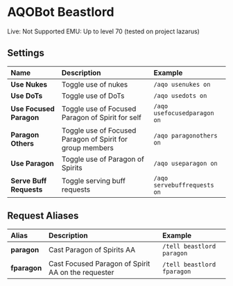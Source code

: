 # AQOBot Beastlord

Live: Not Supported
EMU: Up to level 70 (tested on project lazarus)

## Settings

| **Name** | **Description** | **Example** |
| :-- | :----- | :--- |
| **Use Nukes** | Toggle use of nukes | `/aqo usenukes on` |
| **Use DoTs** | Toggle use of DoTs | `/aqo usedots on` |
| **Use Focused Paragon** | Toggle use of Focused Paragon of Spirit for self | `/aqo usefocusedparagon on` |
| **Paragon Others** | Toggle use of Focused Paragon of Spirit for group members | `/aqo paragonothers on` |
| **Use Paragon** | Toggle use of Paragon of Spirits | `/aqo useparagon on` |
| **Serve Buff Requests** | Toggle serving buff requests | `/aqo servebuffrequests on` |

## Request Aliases

| **Alias** | **Description** | **Example** |
| :-- | :----- | :--- |
| **paragon** | Cast Paragon of Spirits AA | `/tell beastlord paragon` |
| **fparagon** | Cast Focused Paragon of Spirit AA on the requester | `/tell beastlord fparagon` |